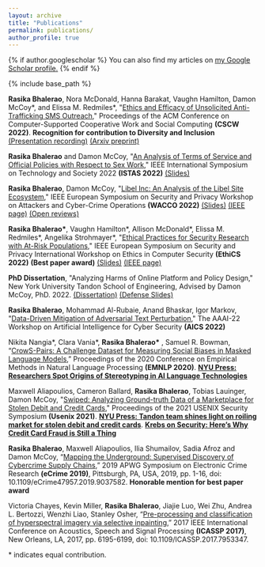 ```yaml
---
layout: archive
title: "Publications"
permalink: publications/
author_profile: true
---
```


{% if author.googlescholar %}
  You can also find my articles on <u><a href="{{author.googlescholar}}">my Google Scholar profile</a>.</u>
{% endif %}

{% include base_path %}

**Rasika Bhalerao**, Nora McDonald, Hanna Barakat, Vaughn Hamilton, Damon McCoy\*, and Elissa M. Redmiles\*,
"[Ethics and Efficacy of Unsolicited Anti-Trafficking SMS Outreach](https://dl.acm.org/doi/abs/10.1145/3555083)," Proceedings of the ACM Conference on
Computer-Supported Cooperative Work and Social Computing **(CSCW 2022)**. **Recognition for contribution to Diversity and Inclusion** [(Presentation recording)](https://www.youtube.com/watch?v=vYbHjA8LgWc) [(Arxiv preprint)](https://arxiv.org/abs/2202.09527)

**Rasika Bhalerao** and Damon McCoy,
"[An Analysis of Terms of Service and Official Policies with Respect to Sex Work](https://drive.google.com/file/d/1JV_0ALmFSrrhISKcWs3LivvcG_ADiYnR/view?usp=sharing)," IEEE International Symposium on Technology and Society 2022 **(ISTAS 2022)** [(Slides)](https://drive.google.com/file/d/1sx2Lo0d7v_ovXqtpIShW7QJP70uqTAM4/view?usp=sharing)

**Rasika Bhalerao**, Damon McCoy, "[Libel Inc: An Analysis of the Libel Site Ecosystem](https://drive.google.com/file/d/1aYwyTyfUsRlp3vVyB-RAkb-fzexexIk5/view?usp=sharing)," IEEE European Symposium on Security and Privacy Workshop on Attackers and Cyber-Crime Operations **(WACCO 2022)** [(Slides)](https://docs.google.com/presentation/d/1n5Fcw9ISfgFlQDkyCCx4ljL7QIPYLIIC7G7CX6FpZuE/edit?usp=drivesdk) [(IEEE page)](https://www.computer.org/csdl/proceedings-article/euros&pw/2022/956000a129/1EygzEFr8L6) [(Open reviews)](https://github.com/wacco-workshop/WACCO/blob/main/WACCO-2022/%5B6352%5D%20Libel%20Inc_%20An%20Analysis%20of%20the%20Libel%20Site%20Ecosystem_.pdf)

<b>Rasika Bhalerao\*</b>, Vaughn Hamilton\*, Allison McDonald\*, Elissa M. Redmiles\*, Angelika Strohmayer\*, "[Ethical Practices for Security Research with At-Risk Populations](https://elissaredmiles.com/research/ethics_2022.pdf)," IEEE European Symposium on Security and Privacy International Workshop on Ethics in Computer Security **(EthiCS 2022)** **(Best paper award)** [(Slides)](https://docs.google.com/presentation/d/10hddEUQEcMnr824fuoNDQtMKbf-rf0Bll2PJpayDH7o/edit?usp=drivesdk) [(IEEE page)](https://www.computer.org/csdl/proceedings-article/euros&pw/2022/956000a546/1EygClQT9D2)

**PhD Dissertation**, "Analyzing Harms of Online Platform and Policy Design," New York University Tandon School of Engineering, Advised by Damon McCoy, PhD. 2022. [(Dissertation)](https://www.proquest.com/docview/2670010306/2F77700E19FF4509PQ/2) [(Defense Slides)](https://drive.google.com/file/d/1_l8-v1fDbGzs7p_nfRS-3rH4gwv1EGs2/view?usp=sharing)

**Rasika Bhalerao**, Mohammad Al-Rubaie, Anand Bhaskar, Igor Markov, "[Data-Driven Mitigation of
Adversarial Text Perturbation](https://arxiv.org/abs/2202.09483)," The AAAI-22 Workshop on Artificial Intelligence for Cyber Security **(AICS
2022)**

Nikita Nangia\*, Clara Vania\*, <b>Rasika Bhalerao\*</b>
, Samuel R. Bowman, “[CrowS-Pairs: A Challenge Dataset for Measuring Social Biases in Masked Language Models](https://www.aclweb.org/anthology/2020.emnlp-main.154),” Proceedings of the 2020 Conference on Empirical Methods in Natural Language Processing **(EMNLP 2020)**. **[NYU Press: Researchers Spot Origins of Stereotyping in AI Language Technologies](https://www.nyu.edu/about/news-publications/news/2020/october/researchers-spot-origins-of-stereotyping-in-ai-language-technolo.html)**

Maxwell Aliapoulios, Cameron Ballard, **Rasika Bhalerao**, Tobias Lauinger, Damon McCoy, "[Swiped: Analyzing Ground-truth Data of a Marketplace for Stolen Debit and Credit Cards](https://www.usenix.org/conference/usenixsecurity21/presentation/aliapoulios)," Proceedings of the 2021 USENIX Security Symposium **(Usenix 2021)**. **[NYU Press: Tandon team shines light on roiling market for stolen debit and credit cards](https://engineering.nyu.edu/news/tandon-team-shines-light-roiling-market-stolen-debit-and-credit-cards)**. **[Krebs on Security: Here’s Why Credit Card Fraud is Still a Thing](https://krebsonsecurity.com/2020/07/heres-why-credit-card-fraud-is-still-a-thing/)**

**Rasika Bhalerao**, Maxwell Aliapoulios, Ilia Shumailov, Sadia Afroz and Damon McCoy, “[Mapping the Underground: Supervised Discovery of Cybercrime Supply Chains](http://damonmccoy.com/papers/ecrime2019.pdf),” 2019 APWG Symposium on Electronic Crime Research **(eCrime 2019)**, Pittsburgh, PA, USA, 2019, pp. 1-16, doi: 10.1109/eCrime47957.2019.9037582. **Honorable mention for best paper award**

Victoria Chayes, Kevin Miller, **Rasika Bhalerao**, Jiajie Luo, Wei Zhu, Andrea L. Bertozzi, Wenzhi Liao, Stanley Osher, “[Pre-processing and classification of hyperspectral imagery via selective inpainting](https://www.math.ucla.edu/~bertozzi/papers/ICASSP2017-final.pdf),” 2017 IEEE International Conference on Acoustics, Speech and Signal Processing **(ICASSP 2017)**, New Orleans, LA, 2017, pp. 6195-6199, doi: 10.1109/ICASSP.2017.7953347.

\* indicates equal contribution.
